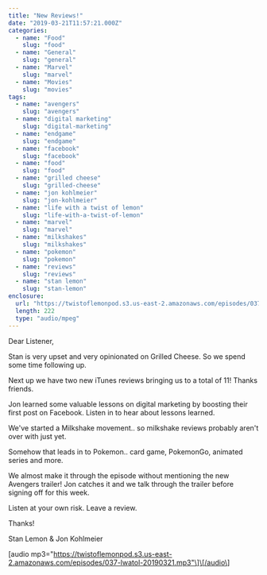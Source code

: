 ```yaml
---
title: "New Reviews!"
date: "2019-03-21T11:57:21.000Z"
categories:
  - name: "Food"
    slug: "food"
  - name: "General"
    slug: "general"
  - name: "Marvel"
    slug: "marvel"
  - name: "Movies"
    slug: "movies"
tags:
  - name: "avengers"
    slug: "avengers"
  - name: "digital marketing"
    slug: "digital-marketing"
  - name: "endgame"
    slug: "endgame"
  - name: "facebook"
    slug: "facebook"
  - name: "food"
    slug: "food"
  - name: "grilled cheese"
    slug: "grilled-cheese"
  - name: "jon kohlmeier"
    slug: "jon-kohlmeier"
  - name: "life with a twist of lemon"
    slug: "life-with-a-twist-of-lemon"
  - name: "marvel"
    slug: "marvel"
  - name: "milkshakes"
    slug: "milkshakes"
  - name: "pokemon"
    slug: "pokemon"
  - name: "reviews"
    slug: "reviews"
  - name: "stan lemon"
    slug: "stan-lemon"
enclosure:
  url: "https://twistoflemonpod.s3.us-east-2.amazonaws.com/episodes/037-lwatol-20190321.mp3"
  length: 222
  type: "audio/mpeg"
---
```


Dear Listener,

Stan is very upset and very opinionated on Grilled Cheese. So we spend some time following up.

Next up we have two new iTunes reviews bringing us to a total of 11! Thanks friends.

Jon learned some valuable lessons on digital marketing by boosting their first post on Facebook. Listen in to hear about lessons learned.

We've started a Milkshake movement.. so milkshake reviews probably aren't over with just yet.

Somehow that leads in to Pokemon.. card game, PokemonGo, animated series and more.

We almost make it through the episode without mentioning the new Avengers trailer! Jon catches it and we talk through the trailer before signing off for this week.

Listen at your own risk. Leave a review.

Thanks!

Stan Lemon & Jon Kohlmeier

\[audio mp3="https://twistoflemonpod.s3.us-east-2.amazonaws.com/episodes/037-lwatol-20190321.mp3"\]\[/audio\]
